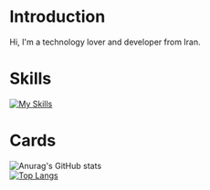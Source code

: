 # Introduction
Hi, I'm a technology lover and developer from Iran.
# Skills
[![My Skills](https://skillicons.dev/icons?i=html,css,js,typescript,nodejs,python,git,linux)](https://skillicons.dev)
# Cards
![Anurag's GitHub stats](https://github-readme-stats.vercel.app/api?username=Neoriat&show_icons=true&theme=dark) </br>
[![Top Langs](https://github-readme-stats.vercel.app/api/top-langs/?username=Neoriat&theme=dark)](https://github.com/anuraghazra/github-readme-stats)


